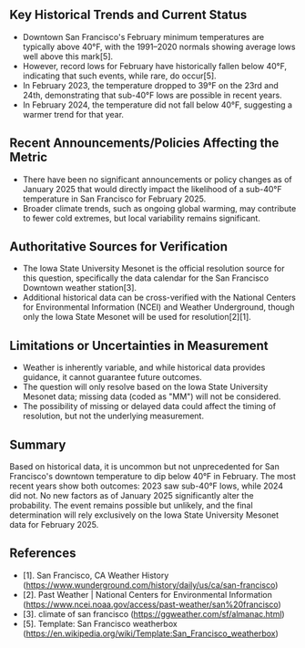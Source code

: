 ## Key Historical Trends and Current Status

- Downtown San Francisco's February minimum temperatures are typically above 40°F, with the 1991–2020 normals showing average lows well above this mark[5].
- However, record lows for February have historically fallen below 40°F, indicating that such events, while rare, do occur[5].
- In February 2023, the temperature dropped to 39°F on the 23rd and 24th, demonstrating that sub-40°F lows are possible in recent years.
- In February 2024, the temperature did not fall below 40°F, suggesting a warmer trend for that year.

## Recent Announcements/Policies Affecting the Metric

- There have been no significant announcements or policy changes as of January 2025 that would directly impact the likelihood of a sub-40°F temperature in San Francisco for February 2025.
- Broader climate trends, such as ongoing global warming, may contribute to fewer cold extremes, but local variability remains significant.

## Authoritative Sources for Verification

- The Iowa State University Mesonet is the official resolution source for this question, specifically the data calendar for the San Francisco Downtown weather station[3].
- Additional historical data can be cross-verified with the National Centers for Environmental Information (NCEI) and Weather Underground, though only the Iowa State Mesonet will be used for resolution[2][1].

## Limitations or Uncertainties in Measurement

- Weather is inherently variable, and while historical data provides guidance, it cannot guarantee future outcomes.
- The question will only resolve based on the Iowa State University Mesonet data; missing data (coded as "MM") will not be considered.
- The possibility of missing or delayed data could affect the timing of resolution, but not the underlying measurement.

## Summary

Based on historical data, it is uncommon but not unprecedented for San Francisco's downtown temperature to dip below 40°F in February. The most recent years show both outcomes: 2023 saw sub-40°F lows, while 2024 did not. No new factors as of January 2025 significantly alter the probability. The event remains possible but unlikely, and the final determination will rely exclusively on the Iowa State University Mesonet data for February 2025.

## References

- [1]. San Francisco, CA Weather History (https://www.wunderground.com/history/daily/us/ca/san-francisco)
- [2]. Past Weather | National Centers for Environmental Information (https://www.ncei.noaa.gov/access/past-weather/san%20francisco)
- [3]. climate of san francisco (https://ggweather.com/sf/almanac.html)
- [5]. Template: San Francisco weatherbox (https://en.wikipedia.org/wiki/Template:San_Francisco_weatherbox)